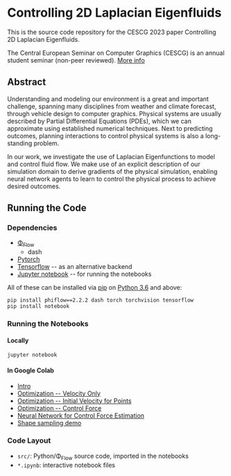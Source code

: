 # Controlling 2D Laplacian Eigenfluids
This is the source code repository for the CESCG 2023 paper Controlling 2D
Laplacian Eigenfluids.

The Central European Seminar on Computer Graphics (CESCG) is an annual student
seminar (non-peer reviewed). [More info](https://cescg.org/)

## Abstract
Understanding and modeling our environment is a great and important challenge,
spanning many disciplines from weather and climate forecast, through vehicle
design to computer graphics. Physical systems are usually described by Partial
Differential Equations (PDEs), which we can approximate using established
numerical techniques. Next to predicting outcomes, planning interactions to
control physical systems is also a long-standing problem.

In our work, we investigate the use of Laplacian Eigenfunctions to model and
control fluid flow. We make use of an explicit description of our simulation
domain to derive gradients of the physical simulation, enabling neural network
agents to learn to control the physical process to achieve desired outcomes.

## Running the Code
### Dependencies
- [Φ<sub>Flow</sub>](https://github.com/tum-pbs/PhiFlow)
    - dash
- [Pytorch](https://pytorch.org/)
- [Tensorflow](https://www.tensorflow.org/) -- as an alternative backend
- [Jupyter notebook](https://jupyter.org/install) -- for running the notebooks

All of these can be installed via [pip](https://pypi.org/project/pip/) on
[Python 3.6](https://www.python.org/downloads/) and above:
```
pip install phiflow==2.2.2 dash torch torchvision tensorflow
pip install notebook
```

### Running the Notebooks
#### Locally
```
jupyter notebook
```
#### In Google Colab 
- [Intro](https://colab.research.google.com/github/bobarna/controlling-2d-laplacian-eigenfluids/blob/main/eigenfluid-intro.ipynb)
- [Optimization -- Velocity Only](https://colab.research.google.com/github/bobarna/controlling-2d-laplacian-eigenfluids/blob/main/eigenfluid-optimization-velocity-only.ipynb)
- [Optimization -- Initial Velocity for Points](https://colab.research.google.com/github/bobarna/controlling-2d-laplacian-eigenfluids/blob/main/eigenfluid-optimization-points.ipynb)
- [Optimization -- Control Force](https://colab.research.google.com/github/bobarna/controlling-2d-laplacian-eigenfluids/blob/main/eigenfluid-force-optimization.ipynb)
- [Neural Network for Control Force Estimation](https://colab.research.google.com/github/bobarna/controlling-2d-laplacian-eigenfluids/blob/main/network-training.ipynb)
- [Shape sampling demo](https://colab.research.google.com/github/bobarna/controlling-2d-laplacian-eigenfluids/blob/main/shape-samples-demo.ipynb)

### Code Layout
- `src/`: Python/Φ<sub>Flow</sub> source code, imported in the notebooks
- `*.ipynb`: interactive notebook files
